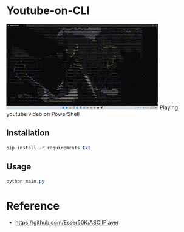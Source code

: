 # Youtube-on-CLI
![Python](/docs/result.gif)
Playing youtube video on PowerShell

## Installation
```powershell
pip install -r requirements.txt
```

## Usage
```powershell
python main.py
```


# Reference
- https://github.com/Esser50K/ASCIIPlayer